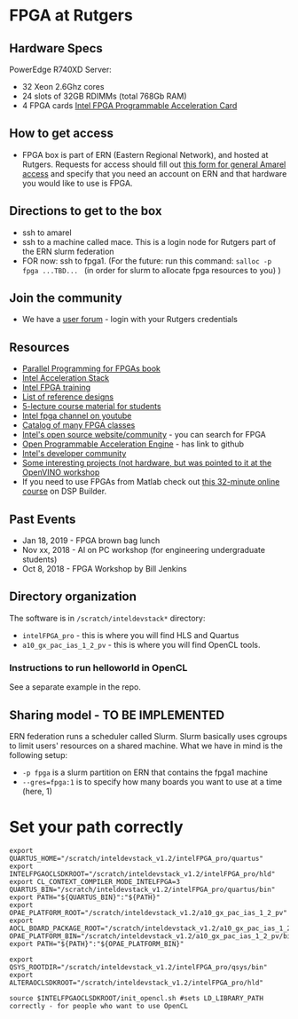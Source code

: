 # FPGA at Rutgers

## Hardware Specs

PowerEdge R740XD Server: 
- 32 Xeon 2.6Ghz cores 
- 24 slots of 32GB RDIMMs (total 768Gb RAM) 
- 4 FPGA cards [Intel FPGA Programmable Acceleration Card](https://www.intel.com/content/www/us/en/programmable/products/boards_and_kits/dev-kits/altera/acceleration-card-arria-10-gx.html)

## How to get access

- FPGA box is part of ERN (Eastern Regional Network), and hosted at Rutgers. Requests for access should fill out [this form for general Amarel access](https://oarc.rutgers.edu/access/) and specify that you need an account on ERN and that hardware you would like to use is FPGA. 

## Directions to get to the box

- ssh to amarel 
- ssh to a machine called mace. This is a login node for Rutgers part of the ERN slurm federation
- FOR now: ssh to fpga1. (For the future: run this command: `salloc -p fpga ...TBD... `  (in order for slurm to allocate fpga resources to you) )

## Join the community 

- We have a [user forum](https://ask.oarc.rutgers.edu/questions/) - login with your Rutgers credentials

## Resources

- [Parallel Programming for FPGAs book](http://kastner.ucsd.edu/hlsbook/)
- [Intel Acceleration Stack](https://www.intel.com/content/www/us/en/programmable/solutions/acceleration-hub/acceleration-stack.html)
- [Intel FPGA training](https://www.intel.com/content/www/us/en/programmable/solutions/acceleration-hub/knowledge-center.html)
- [List of reference designs](https://www.intel.com/content/www/us/en/programmable/products/design-software/embedded-software-developers/opencl/support.html#ref-designs)
- [5-lecture course material for students](https://software.intel.com/en-us/ai-academy/students/kits/dl-inference-fpga)
- [Intel fpga channel on youtube](https://www.youtube.com/channel/UC0wEPiFb0J6AZZ3oPXRoRpw)
- [Catalog of many FPGA classes](https://www.intel.com/content/www/us/en/programmable/support/training/catalog.html)
- [Intel's open source website/community](https://01.org/)  - you can search for FPGA
- [Open Programmable Acceleration Engine](https://01.org/opae) - has link to github
- [Intel's developer community](https://devmesh.intel.com/)
- [Some interesting projects (not hardware, but was pointed to it at the OpenVINO workshop](https://github.com/IntelLabs) 
- If you need to use FPGAs from Matlab check out [this 32-minute online course](https://www.intel.com/content/www/us/en/programmable/support/training/course/odspintro.html) on DSP Builder. 

## Past Events

- Jan 18, 2019 - FPGA brown bag lunch
- Nov xx, 2018 - AI on PC workshop (for engineering undergraduate students)
- Oct 8, 2018 - FPGA Workshop by Bill Jenkins

## Directory organization

The software is in `/scratch/inteldevstack*`  directory: 

- `intelFPGA_pro`  - this is where you will find HLS and Quartus
- `a10_gx_pac_ias_1_2_pv` - this is where you will find OpenCL tools. 

### Instructions to run helloworld in OpenCL

See a separate example in the repo. 

## Sharing model - TO BE IMPLEMENTED

ERN federation runs a scheduler called Slurm. Slurm basically uses cgroups to limit users' resources on a shared machine. What we have in mind is the following setup: 
- `-p fpga` is a slurm partition on ERN that contains the fpga1 machine
- `--gres=fpga:1` is to specify how many boards you want to use at a time (here, 1)


# Set your path correctly 

```
export QUARTUS_HOME="/scratch/inteldevstack_v1.2/intelFPGA_pro/quartus"
export INTELFPGAOCLSDKROOT="/scratch/inteldevstack_v1.2/intelFPGA_pro/hld"
export CL_CONTEXT_COMPILER_MODE_INTELFPGA=3
QUARTUS_BIN="/scratch/inteldevstack_v1.2/intelFPGA_pro/quartus/bin"
export PATH="${QUARTUS_BIN}":"${PATH}"
export OPAE_PLATFORM_ROOT="/scratch/inteldevstack_v1.2/a10_gx_pac_ias_1_2_pv"
export AOCL_BOARD_PACKAGE_ROOT="/scratch/inteldevstack_v1.2/a10_gx_pac_ias_1_2_pv/opencl/opencl_bsp"
OPAE_PLATFORM_BIN="/scratch/inteldevstack_v1.2/a10_gx_pac_ias_1_2_pv/bin"
export PATH="${PATH}":"${OPAE_PLATFORM_BIN}"

export  QSYS_ROOTDIR="/scratch/inteldevstack_v1.2/intelFPGA_pro/qsys/bin"
export ALTERAOCLSDKROOT="/scratch/inteldevstack_v1.2/intelFPGA_pro/hld"

source $INTELFPGAOCLSDKROOT/init_opencl.sh #sets LD_LIBRARY_PATH correctly - for people who want to use OpenCL
```
